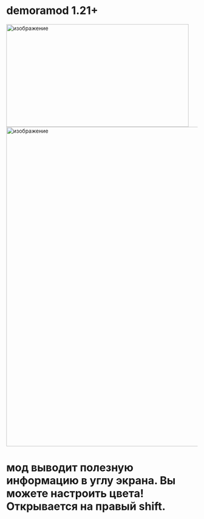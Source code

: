# demoramod 1.21+
<img width="480" height="270" alt="изображение" src="https://github.com/user-attachments/assets/b4e7f878-b26d-4bea-b21e-8410cf08d104" />
<img width="1033" height="840" alt="изображение" src="https://github.com/user-attachments/assets/87cf37bc-312a-4bcf-8074-4572b42cbeb0" />

# мод выводит полезную информацию в углу экрана. Вы можете настроить цвета! Открывается на правый shift.

